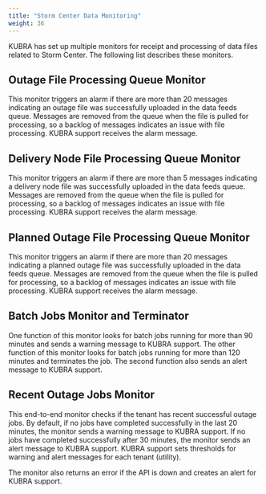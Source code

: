 ```yaml
---
title: "Storm Center Data Monitoring"
weight: 36
---
```


KUBRA has set up multiple monitors for receipt and processing of data files related to Storm Center. The following list describes these monitors.

## Outage File Processing Queue Monitor ##

This monitor triggers an alarm if there are more than 20 messages indicating an outage file was successfully uploaded in the data feeds queue. Messages are removed from the queue when the file is pulled for processing, so a backlog of messages indicates an issue with file processing. KUBRA support receives the alarm message.

## Delivery Node File Processing Queue Monitor ##

This monitor triggers an alarm if there are more than 5 messages indicating a delivery node file was successfully uploaded in the data feeds queue. Messages are removed from the queue when the file is pulled for processing, so a backlog of messages indicates an issue with file processing. KUBRA support receives the alarm message.

## Planned Outage File Processing Queue Monitor ##

This monitor triggers an alarm if there are more than 20 messages indicating a planned outage file was successfully uploaded in the data feeds queue. Messages are removed from the queue when the file is pulled for processing, so a backlog of messages indicates an issue with file processing. KUBRA support receives the alarm message.

## Batch Jobs Monitor and Terminator ##

One function of this monitor looks for batch jobs running for more than 90 minutes and sends a warning message to KUBRA support. The other function of this monitor looks for batch jobs running for more than 120 minutes and terminates the job. The second function also sends an alert message to KUBRA support.

## Recent Outage Jobs Monitor ##

This end-to-end monitor checks if the tenant has recent successful outage jobs. By default, if no jobs have completed successfully in the last 20 minutes, the monitor sends a warning message to KUBRA support. If no jobs have completed successfully after 30 minutes, the monitor sends an alert message to KUBRA support. KUBRA support sets thresholds for warning and alert messages for each tenant (utility).

The monitor also returns an error if the API is down and creates an alert for KUBRA support.
